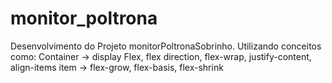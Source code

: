 # monitor_poltrona
Desenvolvimento do Projeto monitorPoltronaSobrinho.
Utilizando conceitos como:
Container -> display Flex, flex direction, flex-wrap, justify-content, align-items
item -> flex-grow, flex-basis, flex-shrink
